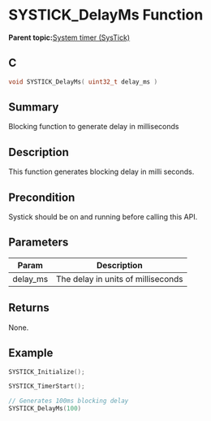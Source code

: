 # SYSTICK\_DelayMs Function

**Parent topic:**[System timer \(SysTick\)](GUID-A4B9F359-3129-4377-B43E-71415C6B19F2.md)

## C

```c
void SYSTICK_DelayMs( uint32_t delay_ms )
```

## Summary

Blocking function to generate delay in milliseconds

## Description

This function generates blocking delay in milli seconds.

## Precondition

Systick should be on and running before calling this API.

## Parameters

|Param|Description|
|-----|-----------|
|delay\_ms|The delay in units of milliseconds|

## Returns

None.

## Example

```c
SYSTICK_Initialize();

SYSTICK_TimerStart();

// Generates 100ms blocking delay
SYSTICK_DelayMs(100)
```

